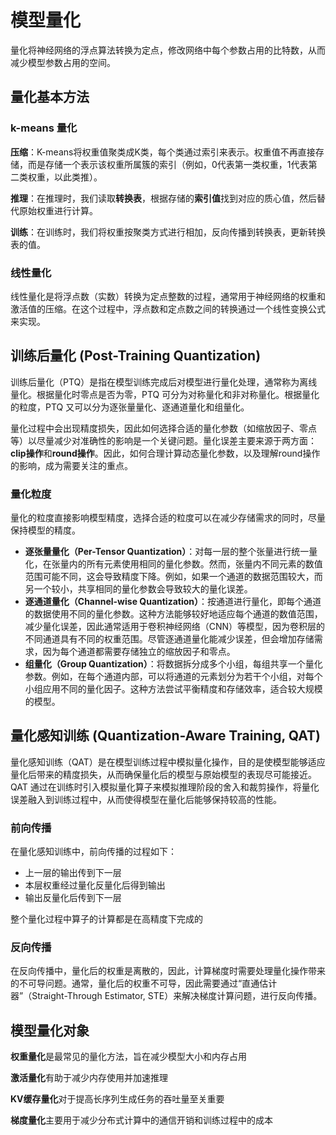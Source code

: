 # 模型量化

量化将神经网络的浮点算法转换为定点，修改网络中每个参数占用的比特数，从而减少模型参数占用的空间。

## 量化基本方法

### k-means 量化

**压缩**：K-means将权重值聚类成K类，每个类通过索引来表示。权重值不再直接存储，而是存储一个表示该权重所属簇的索引（例如，0代表第一类权重，1代表第二类权重，以此类推）。

**推理**：在推理时，我们读取**转换表**，根据存储的**索引值**找到对应的质心值，然后替代原始权重进行计算。

**训练**：在训练时，我们将权重按聚类方式进行相加，反向传播到转换表，更新转换表的值。

### 线性量化

线性量化是将浮点数（实数）转换为定点整数的过程，通常用于神经网络的权重和激活值的压缩。在这个过程中，浮点数和定点数之间的转换通过一个线性变换公式来实现。

## 训练后量化 (Post-Training Quantization)

训练后量化（PTQ）是指在模型训练完成后对模型进行量化处理，通常称为离线量化。根据量化时零点是否为零，PTQ 可分为对称量化和非对称量化。根据量化的粒度，PTQ 又可以分为逐张量量化、逐通道量化和组量化。

量化过程中会出现精度损失，因此如何选择合适的量化参数（如缩放因子、零点等）以尽量减少对准确性的影响是一个关键问题。量化误差主要来源于两方面：**clip操作**和**round操作**。因此，如何合理计算动态量化参数，以及理解round操作的影响，成为需要关注的重点。

### 量化粒度

量化的粒度直接影响模型精度，选择合适的粒度可以在减少存储需求的同时，尽量保持模型的精度。

- **逐张量量化（Per-Tensor Quantization）**：对每一层的整个张量进行统一量化，在张量内的所有元素使用相同的量化参数。然而，张量内不同元素的数值范围可能不同，这会导致精度下降。例如，如果一个通道的数据范围较大，而另一个较小，共享相同的量化参数会导致较大的量化误差。
- **逐通道量化（Channel-wise Quantization）**：按通道进行量化，即每个通道的数据使用不同的量化参数。这种方法能够较好地适应每个通道的数值范围，减少量化误差，因此通常适用于卷积神经网络（CNN）等模型，因为卷积层的不同通道具有不同的权重范围。尽管逐通道量化能减少误差，但会增加存储需求，因为每个通道都需要存储独立的缩放因子和零点。
- **组量化（Group Quantization）**：将数据拆分成多个小组，每组共享一个量化参数。例如，在每个通道内部，可以将通道的元素划分为若干个小组，对每个小组应用不同的量化因子。这种方法尝试平衡精度和存储效率，适合较大规模的模型。

## 量化感知训练 (Quantization-Aware Training, QAT)

量化感知训练（QAT）是在模型训练过程中模拟量化操作，目的是使模型能够适应量化后带来的精度损失，从而确保量化后的模型与原始模型的表现尽可能接近。QAT 通过在训练时引入模拟量化算子来模拟推理阶段的舍入和裁剪操作，将量化误差融入到训练过程中，从而使得模型在量化后能够保持较高的性能。

### 前向传播

在量化感知训练中，前向传播的过程如下：

- 上一层的输出传到下一层
- 本层权重经过量化反量化后得到输出
- 输出反量化后传到下一层

整个量化过程中算子的计算都是在高精度下完成的

### 反向传播

在反向传播中，量化后的权重是离散的，因此，计算梯度时需要处理量化操作带来的不可导问题。通常，量化后的权重不可导，因此需要通过“直通估计器”（Straight-Through Estimator, STE）来解决梯度计算问题，进行反向传播。

## 模型量化对象

**权重量化**是最常见的量化方法，旨在减少模型大小和内存占用

**激活量化**有助于减少内存使用并加速推理

**KV缓存量化**对于提高长序列生成任务的吞吐量至关重要

**梯度量化**主要用于减少分布式计算中的通信开销和训练过程中的成本
